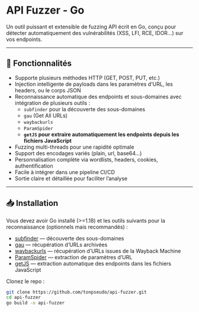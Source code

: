 # API Fuzzer - Go

Un outil puissant et extensible de fuzzing API écrit en Go, conçu pour détecter automatiquement des vulnérabilités (XSS, LFI, RCE, IDOR...) sur vos endpoints.

---

## 🚀 Fonctionnalités

- Supporte plusieurs méthodes HTTP (GET, POST, PUT, etc.)
- Injection intelligente de payloads dans les paramètres d'URL, les headers, ou le corps JSON
- Reconnaissance automatique des endpoints et sous-domaines avec intégration de plusieurs outils :
    - `subfinder` pour la découverte des sous-domaines
    - `gau` (Get All URLs)
    - `waybackurls`
    - `ParamSpider`
    - **`getJS` pour extraire automatiquement les endpoints depuis les fichiers JavaScript**
- Fuzzing multi-threads pour une rapidité optimale
- Support des encodages variés (plain, url, base64...)
- Personnalisation complète via wordlists, headers, cookies, authentification
- Facile à intégrer dans une pipeline CI/CD
- Sortie claire et détaillée pour faciliter l’analyse

---

## 📥 Installation

Vous devez avoir Go installé (>=1.18) et les outils suivants pour la reconnaissance (optionnels mais recommandés) :

- [subfinder](https://github.com/projectdiscovery/subfinder) — découverte des sous-domaines
- [gau](https://github.com/lc/gau) — récupération d’URLs archivées
- [waybackurls](https://github.com/tomnomnom/waybackurls) — récupération d’URLs issues de la Wayback Machine
- [ParamSpider](https://github.com/devanshbatham/ParamSpider) — extraction de paramètres d’URL
- [getJS](https://github.com/003random/getJS) — extraction automatique des endpoints dans les fichiers JavaScript

Clonez le repo :

```bash
git clone https://github.com/tonpseudo/api-fuzzer.git
cd api-fuzzer
go build -o api-fuzzer

